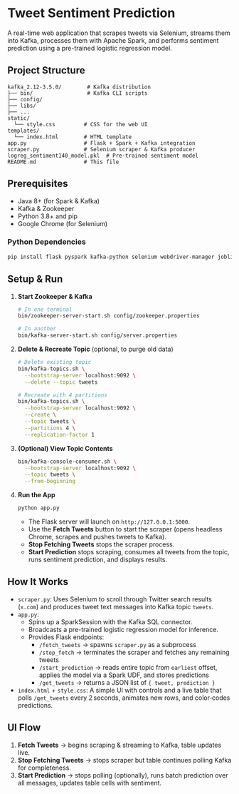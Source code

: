 # Tweet Sentiment Prediction

A real-time web application that scrapes tweets via Selenium, streams them into Kafka, processes them with Apache Spark, and performs sentiment prediction using a pre-trained logistic regression model.

## Project Structure

```
kafka_2.12-3.5.0/        # Kafka distribution
├── bin/                 # Kafka CLI scripts
├── config/
├── libs/
├── ...
static/
  └── style.css         # CSS for the web UI
templates/
  └── index.html        # HTML template
app.py                  # Flask + Spark + Kafka integration
scraper.py              # Selenium scraper & Kafka producer
logreg_sentiment140_model.pkl  # Pre-trained sentiment model
README.md               # This file
```

## Prerequisites

- Java 8+ (for Spark & Kafka)
- Kafka & Zookeeper
- Python 3.8+ and pip
- Google Chrome (for Selenium)

### Python Dependencies

```bash
pip install flask pyspark kafka-python selenium webdriver-manager joblib
```

## Setup & Run

1. **Start Zookeeper & Kafka**

   ```bash
   # In one terminal
   bin/zookeeper-server-start.sh config/zookeeper.properties

   # In another
   bin/kafka-server-start.sh config/server.properties
   ```

2. **Delete & Recreate Topic** (optional, to purge old data)

   ```bash
   # Delete existing topic
   bin/kafka-topics.sh \
     --bootstrap-server localhost:9092 \
     --delete --topic tweets

   # Recreate with 4 partitions
   bin/kafka-topics.sh \
     --bootstrap-server localhost:9092 \
     --create \
     --topic tweets \
     --partitions 4 \
     --replication-factor 1
   ```

3. **(Optional) View Topic Contents**

   ```bash
   bin/kafka-console-consumer.sh \
     --bootstrap-server localhost:9092 \
     --topic tweets \
     --from-beginning
   ```

4. **Run the App**

   ```bash
   python app.py
   ```

   - The Flask server will launch on `http://127.0.0.1:5000`.
   - Use the **Fetch Tweets** button to start the scraper (opens headless Chrome, scrapes and pushes tweets to Kafka).
   - **Stop Fetching Tweets** stops the scraper process.
   - **Start Prediction** stops scraping, consumes all tweets from the topic, runs sentiment prediction, and displays results.

## How It Works

- `scraper.py`: Uses Selenium to scroll through Twitter search results (`x.com`) and produces tweet text messages into Kafka topic `tweets`.
- `app.py`:
  - Spins up a SparkSession with the Kafka SQL connector.
  - Broadcasts a pre-trained logistic regression model for inference.
  - Provides Flask endpoints:
    - `/fetch_tweets` &rarr; spawns `scraper.py` as a subprocess
    - `/stop_fetch` &rarr; terminates the scraper and fetches any remaining tweets
    - `/start_prediction` &rarr; reads entire topic from `earliest` offset, applies the model via a Spark UDF, and stores predictions
    - `/get_tweets` &rarr; returns a JSON list of `{ tweet, prediction }`
- `index.html` + `style.css`: A simple UI with controls and a live table that polls `/get_tweets` every 2 seconds, animates new rows, and color‑codes predictions.

## UI Flow

1. **Fetch Tweets** &rarr; begins scraping & streaming to Kafka, table updates live.
2. **Stop Fetching Tweets** &rarr; stops scraper but table continues polling Kafka for completeness.
3. **Start Prediction** &rarr; stops polling (optionally), runs batch prediction over all messages, updates table cells with sentiment. 

